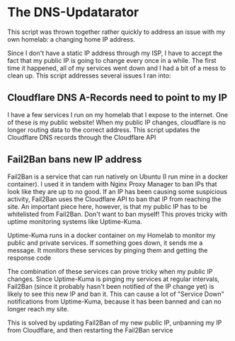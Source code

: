 # The DNS-Updatarator

This script was thrown together rather quickly to address an issue with my own homelab: a changing home IP address.

Since I don't have a static IP address through my ISP, I have to accept the fact that my public IP is going to change every once in a while.
The first time it happened, all of my services went down and I had a bit of a mess to clean up. This script addresses several issues I ran into:

## Cloudflare DNS A-Records need to point to my IP
I have a few services I run on my homelab that I expose to the internet. One of these is my public website! 
When my public IP changes, cloudflare is no longer routing data to the correct address. This script updates the Cloudflare DNS records through the Cloudflare API

## Fail2Ban bans new IP address

Fail2Ban is a service that can run natively on Ubuntu (I run mine in a docker container). I used it in tandem with Nginx Proxy Manager to ban IPs that look like they are up to no good.
If an IP has been causing some suspicious activity, Fail2Ban uses the Cloudflare API to ban that IP from reaching the site.
An important piece here, however, is that my public IP has to be whitelisted from Fail2Ban. Don't want to ban myself! This proves tricky with uptime monitoring systems like Uptime-Kuma.

Uptime-Kuma runs in a docker container on my Homelab to monitor my public and private services. If something goes down, it sends me a message. It monitors these services by pinging them and getting the response code

The combination of these services can prove tricky when my public IP changes. Since Uptime-Kuma is pinging my services at regular intervals, Fail2Ban (since it probably hasn't been notified of the IP change yet) is likely to see this new IP and ban it.
This can cause a lot of "Service Down" notifications from Uptime-Kuma, because it has been banned and can no longer reach my site.

This is solved by updating Fail2Ban of my new public IP, unbanning my IP from Cloudflare, and then restarting the Fail2Ban service
